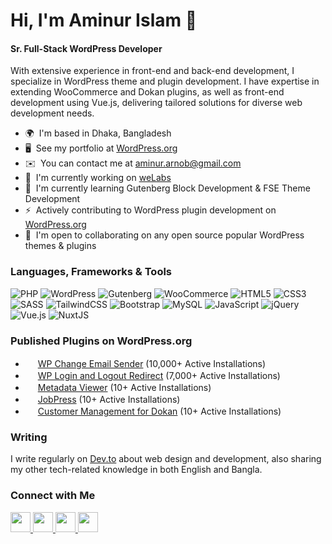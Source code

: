 Hi, I'm Aminur Islam 👋 
====================================================================================================================================

#### Sr. Full-Stack WordPress Developer
With extensive experience in front-end and back-end development, I specialize in WordPress theme and plugin development. I have expertise in extending WooCommerce and Dokan plugins, as well as front-end development using Vue.js, delivering tailored solutions for diverse web development needs.

* 🌍  I'm based in Dhaka, Bangladesh
* 🖥️  See my portfolio at [WordPress.org](http://profiles.wordpress.org/aminurislam01/#content-plugins)
* ✉️  You can contact me at [aminur.arnob@gmail.com](mailto:aminur.arnob@gmail.com)
* 🚀  I'm currently working on [weLabs](https://wedevs.com/welab/)
* 🧠  I'm currently learning Gutenberg Block Development & FSE Theme Development
* ⚡  Actively contributing to WordPress plugin development on [WordPress.org](http://profiles.wordpress.org/aminurislam01/)
* 🤝  I'm open to collaborating on any open source popular WordPress themes & plugins

### Languages, Frameworks & Tools

![PHP](https://img.shields.io/badge/php-%23777BB4.svg?style=for-the-badge&logo=php&logoColor=%23ffffff) ![WordPress](https://img.shields.io/badge/wordpress-%2321759B.svg?style=for-the-badge&logo=wordpress&logoColor=%23ffffff) ![Gutenberg](https://img.shields.io/badge/gutenberg-%23000000.svg?style=for-the-badge&logo=gutenberg&logoColor=%23ffffff) ![WooCommerce](https://img.shields.io/badge/woocommerce-%2396588A.svg?style=for-the-badge&logo=woo&logoColor=%23ffffff) ![HTML5](https://img.shields.io/badge/HTML5-%23E34F26.svg?style=for-the-badge&logo=html5&logoColor=%23ffffff) ![CSS3](https://img.shields.io/badge/css3-%231572B6.svg?style=for-the-badge&logo=css3&logoColor=white) ![SASS](https://img.shields.io/badge/SASS-%23bf4080.svg?style=for-the-badge&logo=SASS&logoColor=white) ![TailwindCSS](https://img.shields.io/badge/tailwindcss-%2306B6D4.svg?style=for-the-badge&logo=tailwind-css&logoColor=white) ![Bootstrap](https://img.shields.io/badge/bootstrap-%237952B3.svg?style=for-the-badge&logo=bootstrap&logoColor=white) ![MySQL](https://img.shields.io/badge/mysql-%230074a3.svg?style=for-the-badge&logo=mysql&logoColor=white) ![JavaScript](https://img.shields.io/badge/javascript-%23323330.svg?style=for-the-badge&logo=javascript&logoColor=%23F7DF1E) ![jQuery](https://img.shields.io/badge/jquery-%230769AD.svg?style=for-the-badge&logo=jquery&logoColor=%23fff) ![Vue.js](https://img.shields.io/badge/vuejs-%2335495e.svg?style=for-the-badge&logo=vuedotjs&logoColor=%234FC08D) ![NuxtJS](https://img.shields.io/badge/Nuxt-%2300DC82?style=for-the-badge&logo=nuxt.js&logoColor=white)

<!---
<p align="left">
<a href="https://www.php.net/" target="_blank" rel="noreferrer"><img src="https://raw.githubusercontent.com/danielcranney/readme-generator/main/public/icons/skills/php-colored.svg" width="36" height="36" alt="PHP" /></a><a href="https://developer.mozilla.org/en-US/docs/Web/JavaScript" target="_blank" rel="noreferrer"><img src="https://raw.githubusercontent.com/danielcranney/readme-generator/main/public/icons/skills/javascript-colored.svg" width="36" height="36" alt="JavaScript" /></a><a href="https://git-scm.com/" target="_blank" rel="noreferrer"><img src="https://raw.githubusercontent.com/danielcranney/readme-generator/main/public/icons/skills/git-colored.svg" width="36" height="36" alt="Git" /></a><a href="https://code.visualstudio.com/" target="_blank" rel="noreferrer"><img src="https://raw.githubusercontent.com/danielcranney/readme-generator/main/public/icons/skills/visualstudiocode.svg" width="36" height="36" alt="VS Code" /></a><a href="https://developer.mozilla.org/en-US/docs/Glossary/HTML5" target="_blank" rel="noreferrer"><img src="https://raw.githubusercontent.com/danielcranney/readme-generator/main/public/icons/skills/html5-colored.svg" width="36" height="36" alt="HTML5" /></a><a href="https://reactjs.org/" target="_blank" rel="noreferrer"><img src="https://raw.githubusercontent.com/danielcranney/readme-generator/main/public/icons/skills/react-colored.svg" width="36" height="36" alt="React" /></a><a href="https://vuejs.org/" target="_blank" rel="noreferrer"><img src="https://raw.githubusercontent.com/danielcranney/readme-generator/main/public/icons/skills/vuejs-colored.svg" width="36" height="36" alt="Vue" /></a><a href="https://jquery.com/" target="_blank" rel="noreferrer"><img src="https://raw.githubusercontent.com/danielcranney/readme-generator/main/public/icons/skills/jquery-colored.svg" width="36" height="36" alt="JQuery" /></a><a href="https://www.w3.org/TR/CSS/#css" target="_blank" rel="noreferrer"><img src="https://raw.githubusercontent.com/danielcranney/readme-generator/main/public/icons/skills/css3-colored.svg" width="36" height="36" alt="CSS3" /></a><a href="https://getbootstrap.com/" target="_blank" rel="noreferrer"><img src="https://raw.githubusercontent.com/danielcranney/readme-generator/main/public/icons/skills/bootstrap-colored.svg" width="36" height="36" alt="Bootstrap" /></a><a href="https://sass-lang.com/" target="_blank" rel="noreferrer"><img src="https://raw.githubusercontent.com/danielcranney/readme-generator/main/public/icons/skills/sass-colored.svg" width="36" height="36" alt="Sass" /></a><a href="https://tailwindcss.com/" target="_blank" rel="noreferrer"><img src="https://raw.githubusercontent.com/danielcranney/readme-generator/main/public/icons/skills/tailwindcss-colored.svg" width="36" height="36" alt="TailwindCSS" /></a><a href="https://webpack.js.org/" target="_blank" rel="noreferrer"><img src="https://raw.githubusercontent.com/danielcranney/readme-generator/main/public/icons/skills/webpack-colored.svg" width="36" height="36" alt="Webpack" /></a><a href="https://wordpress.com" target="_blank" rel="noreferrer"><img src="https://raw.githubusercontent.com/danielcranney/readme-generator/main/public/icons/skills/wordpress-colored.svg" width="36" height="36" alt="Wordpress" /></a>
</p>
-->

### Published Plugins on WordPress.org

* <kbd><img src="https://ps.w.org/wp-change-email-sender/assets/icon-256x256.png" width="16" height="16" style="border-radius: 4px;" /></kbd> [WP Change Email Sender](https://wordpress.org/plugins/wp-change-email-sender/) (10,000+ Active Installations)
* <kbd><img src="https://ps.w.org/wp-login-and-logout-redirect/assets/icon-256x256.png" width="16" height="16" style="border-radius: 4px;" /></kbd> [WP Login and Logout Redirect](https://wordpress.org/plugins/wp-login-and-logout-redirect/) (7,000+ Active Installations)
* <kbd><img src="https://ps.w.org/metadata-viewer/assets/icon-256x256.jpg" width="16" height="16" style="border-radius: 4px;" /></kbd> [Metadata Viewer](https://wordpress.org/plugins/metadata-viewer/) (10+ Active Installations)
* <kbd><img src="https://ps.w.org/jobpress/assets/icon-256x256.png" width="16" height="16" style="border-radius: 4px;" /></kbd> [JobPress](https://wordpress.org/plugins/jobpress/) (10+ Active Installations)
* <kbd><img src="https://s.w.org/plugins/geopattern-icon/dokan-customers.svg" width="16" height="16" style="border-radius: 4px;" /></kbd> [Customer Management for Dokan](https://wordpress.org/plugins/dokan-customers/) (10+ Active Installations)

### Writing

I write regularly on [Dev.to](https://dev.to/aiarnob) about web design and development, also sharing my other tech-related knowledge in both English and Bangla.


### Connect with Me

<p align="left"><a href="https://www.facebook.com/aminur.arnob" target="_blank" rel="noreferrer"> <picture> <source media="(prefers-color-scheme: dark)" srcset="https://raw.githubusercontent.com/danielcranney/readme-generator/main/public/icons/socials/facebook-dark.svg" /> <source media="(prefers-color-scheme: light)" srcset="https://raw.githubusercontent.com/danielcranney/readme-generator/main/public/icons/socials/facebook.svg" /> <img src="https://raw.githubusercontent.com/danielcranney/readme-generator/main/public/icons/socials/facebook.svg" width="32" height="32" /> </picture> </a> <a href="https://www.github.com/aminurislamarnob" target="_blank" rel="noreferrer"> <picture> <source media="(prefers-color-scheme: dark)" srcset="https://raw.githubusercontent.com/danielcranney/readme-generator/main/public/icons/socials/github-dark.svg" /> <source media="(prefers-color-scheme: light)" srcset="https://raw.githubusercontent.com/danielcranney/readme-generator/main/public/icons/socials/github.svg" /> <img src="https://raw.githubusercontent.com/danielcranney/readme-generator/main/public/icons/socials/github.svg" width="32" height="32" /> </picture> </a> <a href="https://www.linkedin.com/in/aminur-islam-arnob" target="_blank" rel="noreferrer"> <picture> <source media="(prefers-color-scheme: dark)" srcset="https://raw.githubusercontent.com/danielcranney/readme-generator/main/public/icons/socials/linkedin-dark.svg" /> <source media="(prefers-color-scheme: light)" srcset="https://raw.githubusercontent.com/danielcranney/readme-generator/main/public/icons/socials/linkedin.svg" /> <img src="https://raw.githubusercontent.com/danielcranney/readme-generator/main/public/icons/socials/linkedin.svg" width="32" height="32" /> </picture> </a> <a href="https://www.x.com/AminurIslamArno" target="_blank" rel="noreferrer"> <picture> <source media="(prefers-color-scheme: dark)" srcset="https://raw.githubusercontent.com/danielcranney/readme-generator/main/public/icons/socials/twitter-dark.svg" /> <source media="(prefers-color-scheme: light)" srcset="https://raw.githubusercontent.com/danielcranney/readme-generator/main/public/icons/socials/twitter.svg" /> <img src="https://raw.githubusercontent.com/danielcranney/readme-generator/main/public/icons/socials/twitter.svg" width="32" height="32" /> </picture> </a></p>
